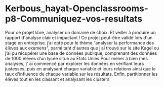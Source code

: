 # Kerbous_hayat-Openclassrooms-p8-Communiquez-vos-resultats
Pour ce projet libre, analyser un domaine de choix. Et veiller à produire un rapport d'analyse clair et impactant ! Ce projet peut-être validé lors d'un stage en entreprise.
 j’ai opté pour le thème “analyser la performance des élèves
aux examens", parmi tant d'autres que j’ai trouvé sur le site Kagel ou j’ai pu
récupérer une base de données publique, comprenant des données de 1000 élèves
d’un lycée situé au États Unies
Pour mener à bien mes analyses, j' ai commencé par explorer les données en
vérifiant leurs justesses, puis en analysant chaque variable et leurs relations ainsi
que le taux d'influence de chaque variable sur les résultats. Enfin, partitionner les
élèves tout en les classant et analysant les clusters
